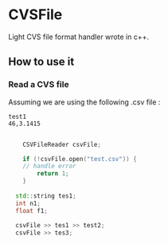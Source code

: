 # CVSFile

Light CVS file format handler wrote in c++.

## How to use it

### Read a CVS file

Assuming we are using the following .csv file :

```csv
test1
46,3.1415
```

```c++

	CSVFileReader csvFile;

	if (!csvFile.open("test.csv")) {
    // handle error
		return 1;
	}
  
  std::string tes1;
  int n1;
  float f1;
  
  csvFile >> tes1 >> test2;
  csvFile >> tes3;
  
```
